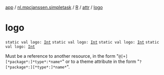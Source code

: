 [app](../../../index.md) / [nl.mpcjanssen.simpletask](../../index.md) / [R](../index.md) / [attr](index.md) / [logo](.)

# logo

`static val logo: `[`Int`](https://kotlinlang.org/api/latest/jvm/stdlib/kotlin/-int/index.html)
`static val logo: `[`Int`](https://kotlinlang.org/api/latest/jvm/stdlib/kotlin/-int/index.html)
`static val logo: `[`Int`](https://kotlinlang.org/api/latest/jvm/stdlib/kotlin/-int/index.html)
`static val logo: `[`Int`](https://kotlinlang.org/api/latest/jvm/stdlib/kotlin/-int/index.html)

Must be a reference to another resource, in the form "`@[+][*package*:]*type*:*name*`" or to a theme attribute in the form "`?[*package*:][*type*:]*name*`".

